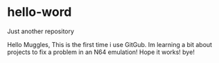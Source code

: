 # hello-word
Just another repository

Hello Muggles,
This is the first time i use GitGub. Im learning a bit about projects to fix a problem in an N64 emulation! Hope it works! bye!
